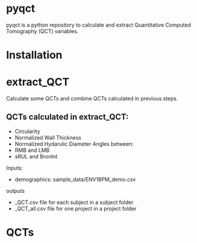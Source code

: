# pyqct
pyqct is a python repository to calculate and extract Quantitative Computed Tomography (QCT) variables. 

# Installation



# extract_QCT
Calculate some QCTs and combine QCTs calculated in previous steps.
## QCTs calculated in extract_QCT:
- Circularity
- Normalized Wall Thickness
- Normalized Hydarulic Diameter
Angles between:
- RMB and LMB
- sRUL and BronInt


Inputs:
- demographics: sample_data/ENV18PM_demo.csv


outputs 
- _QCT.csv file for each subject in a subject folder
- _QCT_all.csv file for one project in a project folder


# QCTs

